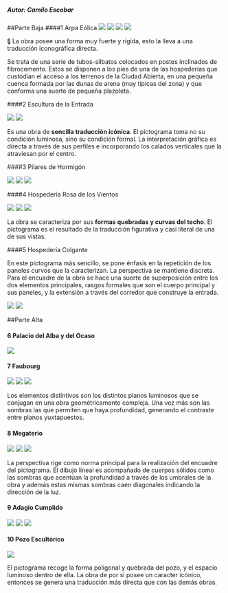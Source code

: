 ##### Autor: Camilo Escobar
##Parte Baja
####1 Arpa Eólica
![](i/croquis/cen_arpaeolica.jpg)
![](i/croquis/cen_arpaeolica1.jpg)
![](i/croquis/cen_arpaeolicaesq.jpg)
![](i/croquis/cen_arpaeolicaesq1.jpg)


<p><b>§</b> La obra posee una forma
muy fuerte y rígida, esto la
lleva a una traducción
iconográfica directa.<p> 

<p>Se trata de una serie de tubos-silbatos colocados en postes inclinados de fibrocemento. Estos se disponen a los pies de una de las hospederías que custodian el acceso a los terrenos de la Ciudad Abierta, en una pequeña cuenca formada por las dunas de arena (muy típicas del zona) y que conforma una suerte de pequeña plazoleta.</p>

####2 Escultura de la Entrada

![](i/croquis/cen_esculturaentrada.jpg)
![](i/croquis/cen_esculturaentradaesq.jpg)

<p>Es una obra de <b>sencilla traducción icónica</b>. El pictograma toma no su condición luminosa, sino su condición formal. La interpretación gráfica es directa a través de sus perfiles e incorporando los calados verticales que la atraviesan por el centro.</p>

####3 Pilares de Hormigón

![](i/croquis/cen_pilareshormigon.jpg)
![](i/croquis/cen_pilareshormigonesq.jpg)
![](i/croquis/cen_pilareshormigonico1.jpg)



####4 Hospedería Rosa de los Vientos

![](img/ca/croquis/IMG_0010.jpg)
![](img/ca/esquema/cen_rosavientosesq.jpg)
![](img/ca/esquema/cen_rosavientosesq1.jpg)

<p>La obra se caracteriza por sus <b>formas quebradas y curvas del techo</b>. El pictograma es el resultado de la traducción figurativa y casi literal de una de sus vistas.</p>

####5 Hospedería Colgante

<p>En este pictograma más sencillo, se pone énfasis en la repetición de los paneles curvos que la caracterizan. La perspectiva se mantiene discreta. Para el encuadre de la obra se hace una suerte de superposición entre los dos elementos principales, rasgos formales que son el cuerpo principal y sus paneles, y la extensión a través del corredor que construye la entrada.</p>

![](img/ca/croquis/IMG_0008.jpg)
![](img/ca/esquema/cen_hospederiacolganteesq.jpg)

##Parte Alta
#### 6 Palacio del Alba y del Ocaso

![](img/ca/croquis/cen_palacio.jpg)



#### 7 Faubourg

![](img/ca/croquis/cen_faubourg.jpg)
![](img/ca/croquis/cen_faubourg1.jpg)
![](img/ca/esquema/cen_faubourgesq.jpg)

<p>Los elementos distintivos son los distintos planos luminosos que se conjugan en una obra geométricamente compleja. Una vez más son las sombras las que permiten que haya profundidad, generando el contraste entre planos yuxtapuestos.</p>

#### 8 Megaterio


![](img/ca/croquis/cen_megaterio.jpg)
![](img/ca/croquis/cen_megaterio1.jpg)
![](img/ca/esquema/cen_megaterioesq.jpg)
<p>La perspectiva rige como norma principal para la realización del encuadre del pictograma. El dibujo lineal es acompañado de cuerpos sólidos como las sombras que acentúan la profundidad a través de los umbrales de la obra y además estas mismas sombras caen diagonales indicando la dirección de la luz.</p>


#### 9 Adagio Cumplido

![](i/croquis/cen_adagiocumplido.jpg)
![](img/ca/croquis/cen_adagiocumplido.jpg)
![](img/ca/esquema/cen_adagiocumplidoesq.jpg)

#### 10 Pozo Escultórico

![](img/ca/croquis/cen_pozo.jpg)

<p>El pictograma recoge la forma poligonal y quebrada del pozo, y el espacio luminoso dentro de ella. La obra de por sí posee un caracter icónico, entonces se genera una traducción más directa que con las demás obras.</p>


